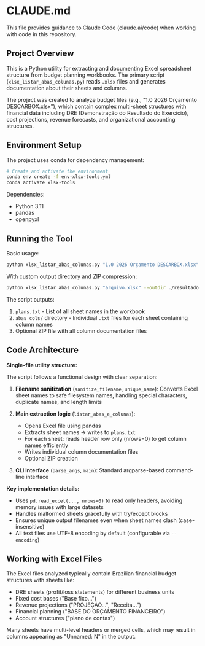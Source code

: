 # CLAUDE.md

This file provides guidance to Claude Code (claude.ai/code) when working with code in this repository.

## Project Overview

This is a Python utility for extracting and documenting Excel spreadsheet structure from budget planning workbooks. The primary script (`xlsx_listar_abas_colunas.py`) reads `.xlsx` files and generates documentation about their sheets and columns.

The project was created to analyze budget files (e.g., "1.0 2026 Orçamento DESCARBOX.xlsx"), which contain complex multi-sheet structures with financial data including DRE (Demonstração do Resultado do Exercício), cost projections, revenue forecasts, and organizational accounting structures.

## Environment Setup

The project uses conda for dependency management:

```bash
# Create and activate the environment
conda env create -f env-xlsx-tools.yml
conda activate xlsx-tools
```

Dependencies:
- Python 3.11
- pandas
- openpyxl

## Running the Tool

Basic usage:
```bash
python xlsx_listar_abas_colunas.py "1.0 2026 Orçamento DESCARBOX.xlsx"
```

With custom output directory and ZIP compression:
```bash
python xlsx_listar_abas_colunas.py "arquivo.xlsx" --outdir ./resultado --zip
```

The script outputs:
1. `plans.txt` - List of all sheet names in the workbook
2. `abas_cols/` directory - Individual `.txt` files for each sheet containing column names
3. Optional ZIP file with all column documentation files

## Code Architecture

**Single-file utility structure:**

The script follows a functional design with clear separation:

1. **Filename sanitization** (`sanitize_filename`, `unique_name`): Converts Excel sheet names to safe filesystem names, handling special characters, duplicate names, and length limits

2. **Main extraction logic** (`listar_abas_e_colunas`):
   - Opens Excel file using pandas
   - Extracts sheet names → writes to `plans.txt`
   - For each sheet: reads header row only (nrows=0) to get column names efficiently
   - Writes individual column documentation files
   - Optional ZIP creation

3. **CLI interface** (`parse_args`, `main`): Standard argparse-based command-line interface

**Key implementation details:**
- Uses `pd.read_excel(..., nrows=0)` to read only headers, avoiding memory issues with large datasets
- Handles malformed sheets gracefully with try/except blocks
- Ensures unique output filenames even when sheet names clash (case-insensitive)
- All text files use UTF-8 encoding by default (configurable via `--encoding`)

## Working with Excel Files

The Excel files analyzed typically contain Brazilian financial budget structures with sheets like:
- DRE sheets (profit/loss statements) for different business units
- Fixed cost bases ("Base fixo...")
- Revenue projections ("PROJEÇÃO...", "Receita...")
- Financial planning ("BASE DO ORÇAMENTO FINANCEIRO")
- Account structures ("plano de contas")

Many sheets have multi-level headers or merged cells, which may result in columns appearing as "Unnamed: N" in the output.
